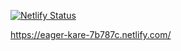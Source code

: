 [![Netlify Status](https://api.netlify.com/api/v1/badges/2c44ef2f-aac3-450b-ac0b-6815c6e5a9d9/deploy-status)](https://app.netlify.com/sites/eager-kare-7b787c/deploys)

https://eager-kare-7b787c.netlify.com/
